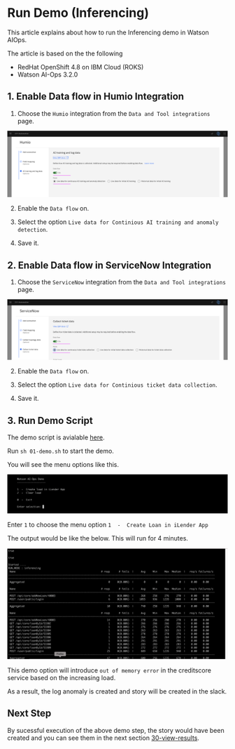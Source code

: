 # Run Demo (Inferencing)

This article explains about how to run the Inferencing demo in Watson AIOps.

The article is based on the the following

- RedHat OpenShift 4.8 on IBM Cloud (ROKS)
- Watson AI-Ops 3.2.0

## 1. Enable Data flow in Humio Integration

1. Choose the `Humio` integration from the `Data and Tool integrations` page.

![ServiceNow Integration](./images/image1.png)

2. Enable the `Data flow` on.

3. Select the option `Live data for Continious AI training and anomaly detection`.

4. Save it.

## 2. Enable Data flow in ServiceNow Integration

1. Choose the `ServiceNow` integration from the `Data and Tool integrations` page.

![ServiceNow Integration](./images/image2.png)

2. Enable the `Data flow` on.

3. Select the option `Live data for Continious ticket data collection`.

4. Save it.

## 3. Run Demo Script

The demo script is avialable [here](../10-demo-script). 

Run `sh 01-demo.sh` to start the demo.

You will see the menu options like this.

![Menu](./images/image3.png)

Enter `1` to choose the menu option `1  -  Create Loan in iLender App`

The output would be like the below. This will run for 4 minutes.

![Menu](./images/image4.png)

This demo option will introduce `out of memory error` in the creditscore service based on the increasing load. 

As a result, the log anomaly is created and story will be created in the slack.  

## Next Step

By sucessful execution of the above demo step, the story would have been created and you can see them in the next section [30-view-results](../30-view-results).
